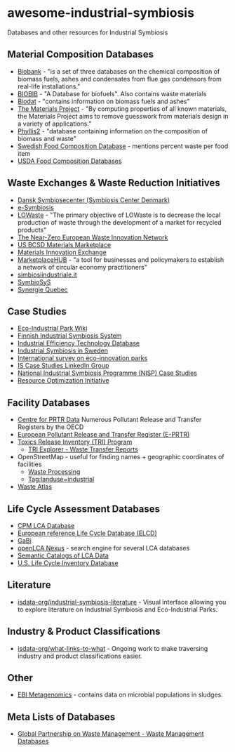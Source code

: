 # awesome-industrial-symbiosis
Databases and other resources for Industrial Symbiosis

## Material Composition Databases
* [Biobank](http://www.ieabcc.nl/) - "is a set of three databases on the chemical composition of biomass fuels, ashes and condensates from flue gas condensors from real-life installations."
* [BIOBIB](http://cdmaster2.vt.tuwien.ac.at/biobib/biobib.html) - "A Database for biofuels".  Also contains waste materials
* [Biodat](http://www.biodat.eu/pages/Home.aspx) - "contains information on biomass fuels and ashes"
* [The Materials Project](https://materialsproject.org/) - "By computing properties of all known materials, the Materials Project aims to remove guesswork from materials design in a variety of applications."
* [Phyllis2](https://www.ecn.nl/phyllis2/) - "database containing information on the composition of biomass and waste"
* [Swedish Food Composition Database](https://www.livsmedelsverket.se/en/food-and-content/naringsamnen/livsmedelsdatabasen) - mentions percent waste per food item
* [USDA Food Composition Databases](https://ndb.nal.usda.gov/ndb/)


## Waste Exchanges & Waste Reduction Initiatives
* [Dansk Symbiosecenter (Symbiosis Center Denmark)](http://www.symbiosecenter.dk/en/)
* [e-Symbiosis](http://esymbiosis.clmsuk.com/)
* [LOWaste](http://www.lowaste.it/en/) - "The primary objective of LOWaste is to decrease the local production of waste through the development of a market for recycled products"
* [The Near-Zero European Waste Innovation Network](http://www.newinnonet.eu/)
* [US BCSD Materials Marketplace](http://materialsmarketplace.org)
* [Materials Innovation Exchange](http://www.materialsinnovationexchange.com/)
* [MarketplaceHUB](http://marketplacehub.org/) - "a tool for businesses and policymakers to establish a network of circular economy practitioners"
* [simbiosiindustriale.it](http://www.simbiosiindustriale.it/Simbiosi-Industriale/)
* [SymbioSyS](http://link.springer.com/article/10.1007/s12649-016-9748-1)
* [Synergie Quebec](http://www.synergiequebec.ca/)

## Case Studies
* [Eco-Industrial Park Wiki](http://ie.tbm.tudelft.nl/index.php/Main_Page)
* [Finnish Industrial Symbiosis System](http://www.industrialsymbiosis.fi)
* [Industrial Efficiency Technology Database](http://ietd.iipnetwork.org/)
* [Industrial Symbiosis in Sweden](http://www.industriellekologi.se/symbiosis/)
* [International survey on eco-innovation parks](http://www.bafu.admin.ch/publikationen/publikation/01756/index.html?lang=en)
* [IS Case Studies LinkedIn Group](https://www.linkedin.com/groups/3857726)
* [National Industrial Symbiosis Programme (NISP) Case Studies](http://www.nispnetwork.com/media-centre/case-studies)
* [Resource Optimization Initiative](http://www.roionline.org/case_study.php)

## Facility Databases
* [Centre for PRTR Data](http://www.oecd.org/env_prtr_data/) Numerous Pollutant Release and Transfer Registers by the OECD
* [European Pollutant Release and Transfer Register (E-PRTR)](http://prtr.ec.europa.eu/#/home)
* [Toxics Release Inventory (TRI) Program](https://www.epa.gov/toxics-release-inventory-tri-program)
  * [TRI Explorer - Waste Transfer Reports](https://iaspub.epa.gov/triexplorer/tri_transfer.chemical)
* OpenStreetMap - useful for finding names + geographic coordinates of facilities
  * [Waste Processing](http://wiki.openstreetmap.org/wiki/Waste_Processing)
  * [Tag:landuse=industrial](http://wiki.openstreetmap.org/wiki/Tag:landuse%3Dindustrial)
* [Waste Atlas](http://www.atlas.d-waste.com)

## Life Cycle Assessment Databases
* [CPM LCA Database](http://cpmdatabase.cpm.chalmers.se/)
* [European reference Life Cycle Database (ELCD)](eplca.jrc.ec.europa.eu/ELCD3/index.xhtml)
* [GaBi](http://www.gabi-software.com/international/databases/gabi-databases/)
* [openLCA Nexus](https://nexus.openlca.org/) - search engine for several LCA databases
* [Semantic Catalogs of LCA Data](https://bkuczenski.github.io/lca-tools-datafiles/)
* [U.S. Life Cycle Inventory Database](http://www.nrel.gov/lci/)

## Literature
* [isdata-org/industrial-symbiosis-literature](https://github.com/isdata-org/industrial-symbiosis-literature) - Visual interface allowing you to explore literature on Industrial Symbiosis and Eco-Industrial Parks.

## Industry & Product Classifications
* [isdata-org/what-links-to-what](https://github.com/isdata-org/what-links-to-what) - Ongoing work to make traversing industry and product classifications easier.

## Other
* [EBI Metagenomics](https://www.ebi.ac.uk/metagenomics/) - contains data on microbial populations in sludges.

## Meta Lists of Databases
* [Global Partnership on Waste Management - Waste Management Databases](http://www.unep.org/gpwm/KnowledgePlatform/WasteManagementDatabases/tabid/79590/Default.aspx)
